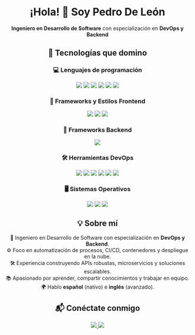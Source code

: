 <!-- Encabezado -->
<h1 align="center">¡Hola! 👋 Soy Pedro De León</h1>
<p align="center"><strong>Ingeniero en Desarrollo de Software</strong> con especialización en <strong>DevOps y Backend</strong></p>

<!-- Tecnologías -->
<h2 align="center">🚀 Tecnologías que domino</h2>

<!-- Lenguajes base -->
<h3 align="center">💻 Lenguajes de programación</h3>
<p align="center">
  <img src="https://custom-icon-badges.demolab.com/badge/Java-007396.svg?logo=java&logoColor=white"/>
  <img src="https://custom-icon-badges.demolab.com/badge/C%23-%23239120.svg?logo=cshrp&logoColor=white"/>
  <img src="https://custom-icon-badges.demolab.com/badge/Python-3776AB.svg?logo=python&logoColor=white"/>
  <img src="https://custom-icon-badges.demolab.com/badge/JavaScript-F7DF1E.svg?logo=javascript&logoColor=black"/>
  <img src="https://custom-icon-badges.demolab.com/badge/TypeScript-3178C6.svg?logo=typescript&logoColor=white"/>
  <img src="https://custom-icon-badges.demolab.com/badge/Bash-4EAA25.svg?logo=gnubash&logoColor=white"/>
</p>

<!-- Framework Frontend -->
<h3 align="center">🎨 Frameworks y Estilos Frontend</h3>
<p align="center">
  <img src="https://custom-icon-badges.demolab.com/badge/Angular-DD0031.svg?logo=angular&logoColor=white"/>
  <img src="https://custom-icon-badges.demolab.com/badge/Sass-CC6699.svg?logo=sass&logoColor=white"/>
  <img src="https://custom-icon-badges.demolab.com/badge/Tailwind%20CSS-06B6D4.svg?logo=tailwindcss&logoColor=white"/>
</p>

<!-- Frameworks Backend -->
<h3 align="center">🧩 Frameworks Backend</h3>
<p align="center">
  <img src="https://custom-icon-badges.demolab.com/badge/.NET-512BD4.svg?logo=dotnet&logoColor=white"/>
</p>

<!-- DevOps Tools -->
<h3 align="center">🛠️ Herramientas DevOps</h3>
<p align="center">
  <img src="https://custom-icon-badges.demolab.com/badge/AWS-%23FF9900.svg?logo=aws&logoColor=white"/>
  <img src="https://custom-icon-badges.demolab.com/badge/Microsoft%20Azure-0078D4.svg?logo=microsoftazure&logoColor=white"/>
  <img src="https://custom-icon-badges.demolab.com/badge/Docker-2496ED.svg?logo=docker&logoColor=white"/>
  <img src="https://custom-icon-badges.demolab.com/badge/Kubernetes-326CE5.svg?logo=kubernetes&logoColor=white"/>
  <img src="https://custom-icon-badges.demolab.com/badge/Git-F05032.svg?logo=git&logoColor=white"/>
  <img src="https://custom-icon-badges.demolab.com/badge/GitHub-181717.svg?logo=github&logoColor=white"/>
</p>

<!-- Sistemas Operativos -->
<h3 align="center">🖥️ Sistemas Operativos</h3>
<p align="center">
  <img src="https://custom-icon-badges.demolab.com/badge/Windows-0078D6.svg?logo=windows11&logoColor=white"/>
  <img src="https://custom-icon-badges.demolab.com/badge/Linux-FCC624.svg?logo=linux&logoColor=black"/>
  <img src="https://custom-icon-badges.demolab.com/badge/macOS-000000.svg?logo=apple&logoColor=white"/>
</p>

<!-- Sobre mí -->
<h2 align="center">💡 Sobre mí</h2>
<p align="center">
  🔧 Ingeniero en Desarrollo de Software con especialización en <strong>DevOps y Backend</strong>.<br>
  ⚙️ Foco en automatización de procesos, CI/CD, contenedores y despliegue en la nube.<br>
  🛠️ Experiencia construyendo APIs robustas, microservicios y soluciones escalables.<br>
  📚 Apasionado por aprender, compartir conocimientos y trabajar en equipo.<br>
  🌍 Hablo <strong>español</strong> (nativo) e <strong>inglés</strong> (avanzado).
</p>

<!-- Contacto -->
<h2 align="center">📬 Conéctate conmigo</h2>
<p align="center">
  <a href="https://github.com/pedrodeleondev" target="_blank">
    <img src="https://custom-icon-badges.demolab.com/badge/GitHub-pedrodeleondev-181717.svg?logo=github&logoColor=white"/>
  </a>
  <a href="https://www.linkedin.com/in/pedro-de-león-120356272/" target="_blank">
    <img src="https://custom-icon-badges.demolab.com/badge/LinkedIn-Pedro%20De%20León-0A66C2.svg?logo=linkedin&logoColor=white"/>
  </a>
</p>
